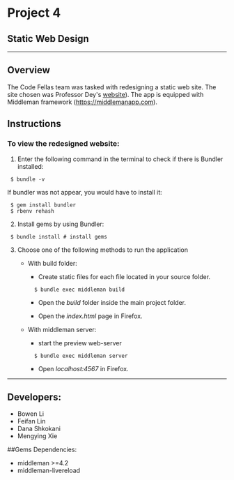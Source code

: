 # Project 4
## Static Web Design


***

## Overview
The Code Fellas team was tasked with redesigning a static web site. The site chosen was Professor Dey's [website](http://web.cse.ohio-state.edu/~dey.8/)). The app is equipped with Middleman framework (https://middlemanapp.com). 


## Instructions

### To view the redesigned website:
1. Enter the following command in the terminal to check if there is Bundler installed:
  ```
   $ bundle -v
  ```

  If bundler was not appear, you would have to install it:

  ```
   $ gem install bundler
   $ rbenv rehash 
  ```

2. Install gems by using Bundler:

  ```
   $ bundle install # install gems 
  ```

3. Choose one of the following methods to run the application

    - With build folder:

        - Create static files for each file located in your source folder.
        ```
          $ bundle exec middleman build
        ```
        - Open the *build* folder inside the main project folder.

        - Open the *index.html* page in Firefox.

   - With middleman server:
        - start the preview web-server

        ```
          $ bundle exec middleman server
        ```
        - Open  *localhost:4567* in Firefox.
***

## Developers:
* Bowen Li
* Feifan Lin
* Dana Shkokani
* Mengying Xie

##Gems Dependencies:
* middleman >=4.2
* middleman-livereload

